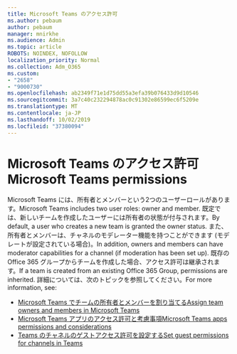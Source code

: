 ```yaml
---
title: Microsoft Teams のアクセス許可
ms.author: pebaum
author: pebaum
manager: mnirkhe
ms.audience: Admin
ms.topic: article
ROBOTS: NOINDEX, NOFOLLOW
localization_priority: Normal
ms.collection: Adm_O365
ms.custom:
- "2658"
- "9000730"
ms.openlocfilehash: ab2349f71e1d75dd55a3efa39b076433d9d10546
ms.sourcegitcommit: 3a7c40c232294878ac0c91302e86599ec6f5209e
ms.translationtype: MT
ms.contentlocale: ja-JP
ms.lasthandoff: 10/02/2019
ms.locfileid: "37380094"
---
```

# <a name="microsoft-teams-permissions"></a><span data-ttu-id="19fb8-102">Microsoft Teams のアクセス許可</span><span class="sxs-lookup"><span data-stu-id="19fb8-102">Microsoft Teams permissions</span></span>

<span data-ttu-id="19fb8-103">Microsoft Teams には、所有者とメンバーという2つのユーザーロールがあります。</span><span class="sxs-lookup"><span data-stu-id="19fb8-103">Microsoft Teams includes two user roles: owner and member.</span></span> <span data-ttu-id="19fb8-104">既定では、新しいチームを作成したユーザーには所有者の状態が付与されます。</span><span class="sxs-lookup"><span data-stu-id="19fb8-104">By default, a user who creates a new team is granted the owner status.</span></span> <span data-ttu-id="19fb8-105">また、所有者とメンバーは、チャネルのモデレーター機能を持つことができます (モデレートが設定されている場合)。</span><span class="sxs-lookup"><span data-stu-id="19fb8-105">In addition, owners and members can have moderator capabilities for a channel (if moderation has been set up).</span></span> <span data-ttu-id="19fb8-106">既存の Office 365 グループからチームを作成した場合、アクセス許可は継承されます。</span><span class="sxs-lookup"><span data-stu-id="19fb8-106">If a team is created from an existing Office 365 Group, permissions are inherited.</span></span> <span data-ttu-id="19fb8-107">詳細については、次のトピックを参照してください。</span><span class="sxs-lookup"><span data-stu-id="19fb8-107">For more information, see:</span></span>

- [<span data-ttu-id="19fb8-108">Microsoft Teams でチームの所有者とメンバーを割り当てる</span><span class="sxs-lookup"><span data-stu-id="19fb8-108">Assign team owners and members in Microsoft Teams</span></span>](https://docs.microsoft.com/microsoftteams/assign-roles-permissions)
- [<span data-ttu-id="19fb8-109">Microsoft Teams アプリのアクセス許可と考慮事項</span><span class="sxs-lookup"><span data-stu-id="19fb8-109">Microsoft Teams apps permissions and considerations</span></span>](https://docs.microsoft.com/microsoftteams/app-permissions)
- [<span data-ttu-id="19fb8-110">Teams のチャネルのゲストアクセス許可を設定する</span><span class="sxs-lookup"><span data-stu-id="19fb8-110">Set guest permissions for channels in Teams</span></span>](https://support.office.com/article/4756c468-2746-4bfd-a582-736d55fcc169)